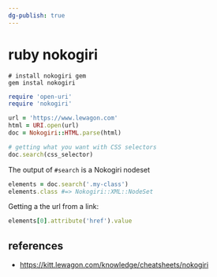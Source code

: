 ```yaml
---
dg-publish: true
---
```

# ruby nokogiri

```shell
# install nokogiri gem
gem instal nokogiri
```

```ruby
require 'open-uri'
require 'nokogiri'

url = 'https://www.lewagon.com'
html = URI.open(url)
doc = Nokogiri::HTML.parse(html)

# getting what you want with CSS selectors
doc.search(css_selector)
```

The output of `#search` is a Nokogiri nodeset
```ruby
elements = doc.search('.my-class')
elements.class #=> Nokogiri::XML::NodeSet
```

Getting a the url from a link:
```ruby
elements[0].attribute('href').value
```


## references

- <https://kitt.lewagon.com/knowledge/cheatsheets/nokogiri>
